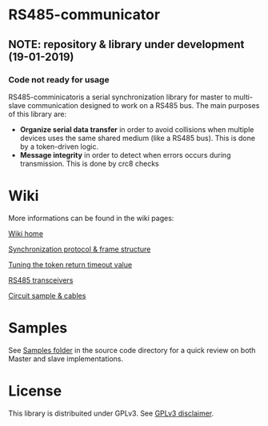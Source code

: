 # RS485-communicator

## NOTE: repository & library under development (19-01-2019)
### Code not ready for usage

RS485-comminicatoris a serial synchronization library for master to multi-slave communication designed to work on a RS485 bus. The main purposes of this library are:

* **Organize serial data transfer** in order to avoid collisions when multiple devices uses the same shared medium (like a RS485 bus). This is done by a token-driven logic.
* **Message integrity** in order to detect when errors occurs during transmission. This is done by crc8 checks

# Wiki
More informations can be found in the wiki pages: 

[Wiki home](https://github.com/grisson2/rs485-communicator/wiki)

[Synchronization protocol & frame structure](https://github.com/grisson2/rs485-communicator/wiki/Synchronization-protocol-&-frame-structure)

[Tuning the token return timeout value](https://github.com/grisson2/rs485-communicator/wiki/Tuning-the-token-return-timeout-value)

[RS485 transceivers](https://github.com/grisson2/rs485-communicator/wiki/RS485-transceivers)

[Circuit sample & cables](https://github.com/grisson2/rs485-communicator/wiki/Circuit-sample-&-cable)

# Samples

See [Samples folder](https://github.com/grisson2/rs485-communicator/tree/master/examples) in the source code directory for a quick review on both Master and slave implementations.


# License
This library is distribuited under GPLv3. See [GPLv3 disclaimer](https://github.com/grisson2/rs485-communicator/blob/master/LICENSE).



